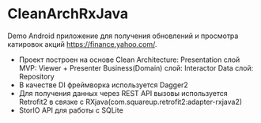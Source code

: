 # CleanArchRxJava
Demo Android приложение для получения обновлений и просмотра катировок акций https://finance.yahoo.com/. 

- Проект построен на основе Clean Architecture:
        Presentation слой MVP: Viewer + Presenter
        Business(Domain) слой: Interactor
        Data слой:  Repository
- В качестве DI фреймворка используется Dagger2
- Для получения данных через REST API вызовы используется Retrofit2 в связке с RXjava(com.squareup.retrofit2:adapter-rxjava2)
- StorIO API для работы с SQLite
